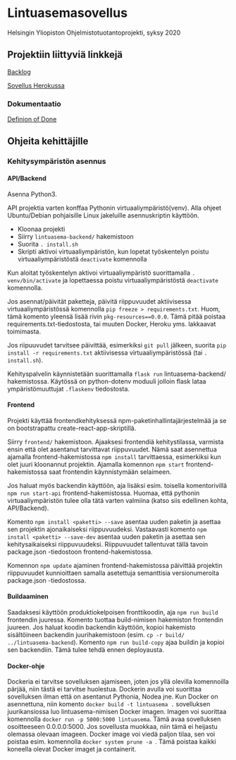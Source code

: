 # Lintuasemasovellus

Helsingin Yliopiston Ohjelmistotuotantoprojekti, syksy 2020

## Projektiin liittyviä linkkejä

[Backlog](https://github.com/Lintuasemasovellus/lintuasemasovellus/projects/1)

[Sovellus Herokussa](https://lintuasemasovellus.herokuapp.com/)

### Dokumentaatio

[Definion of Done](https://github.com/Lintuasemasovellus/lintuasemasovellus/blob/master/documentation/definitionOfDone.md)

## Ohjeita kehittäjille

### Kehitysympäristön asennus

#### API/Backend

Asenna Python3.

API projektia varten konffaa Pythonin virtuaaliympäristö(venv). Alla ohjeet Ubuntu/Debian pohjaisille Linux jakeluille asennuskriptin käyttöön.

* Kloonaa projekti
* Siirry `lintuasema-backend/` hakemistoon
* Suorita `. install.sh`
* Skripti aktivoi virtuaaliympäristön, kun lopetat työskentelyn poistu virtuaaliympäristöstä `deactivate` komennolla

Kun aloitat työskentelyn aktivoi virtuaaliympäristö suorittamalla `. venv/bin/activate` ja lopettaessa poistu virtuaaliympäristöstä `deactivate` komennolla.

Jos asennat/päivität paketteja, päivitä riippuvuudet aktiivisessa virtuaaliympäristössä komennolla `pip freeze > requirements.txt`. Huom, tämä komento yleensä lisää rivin `pkg-resources==0.0.0`. Tämä pitää poistaa requirements.txt-tiedostosta, tai muuten Docker, Heroku yms. lakkaavat toimimasta.

Jos riipuuvudet tarvitsee päivittää, esimerkiksi `git pull` jälkeen, suorita `pip install -r requirements.txt` aktiivisessa virtuaaliympäristössä (tai `. install.sh`).

Kehityspalvelin käynnistetään suorittamalla `flask run` lintuasema-backend/ hakemistossa. Käytössä on python-dotenv moduuli jolloin flask lataa ympäristömuuttujat `.flaskenv` tiedostosta.

#### Frontend

Projekti käyttää frontendkehityksessä npm-paketinhallintajärjestelmää ja se on bootstrapattu create-react-app-skriptillä.

Siirry `frontend/` hakemistoon. Ajaaksesi frontendiä kehitystilassa, varmista ensin että olet asentanut tarvittavat riippuvuudet. Nämä saat asennettua ajamalla frontend-hakemistossa `npm install` tarvittaessa, esimerkiksi kun olet juuri kloonannut projektin. Ajamalla komennon `npm start` frontend-hakemistossa saat frontendin käynnistymään selaimeen. 

Jos haluat myös backendin käyttöön, aja lisäksi esim. toisella komentorivillä `npm run start-api` frontend-hakemistossa. Huomaa, että pythonin virtuaaliympäristön tulee olla tätä varten valmiina (katso siis edellinen kohta, API/Backend). 

Komento `npm install <paketti> --save` asentaa uuden paketin ja asettaa sen projektin ajonaikaiseksi riippuvuudeksi. Vastaavasti komento `npm install <paketti> --save-dev` asentaa uuden paketin ja asettaa sen kehitysaikaiseksi riippuvuudeksi. Riippuvuudet tallentuvat tällä tavoin package.json -tiedostoon frontend-hakemistossa. 

Komennon `npm update` ajaminen frontend-hakemistossa päivittää projektin riippuvuudet kunnioittaen samalla asetettuja semanttisia versionumeroita package.json -tiedostossa. 

#### Buildaaminen

Saadaksesi käyttöön produktiokelpoisen fronttikoodin, aja `npm run build` frontendin juuressa. Komento tuottaa build-nimisen hakemiston frontendin juureen. Jos haluat koodin backendin käyttöön, kopioi hakemisto sisältöineen backendin juurihakemistoon (esim. `cp -r build/ ../lintuasema-backend`). Komento `npm run build-copy` ajaa buildin ja kopioi sen backendiin. Tämä tulee tehdä ennen deployausta. 

#### Docker-ohje
Dockeria ei tarvitse sovelluksen ajamiseen, joten jos yllä olevilla komennoilla pärjää, niin tästä ei tarvitse huolestua. Dockerin avulla voi suorittaa sovelluksen ilman että on asentanut Pythonia, Nodea jne. Kun Docker on asennettuna, niin komento `docker build -t lintuasema .` sovelluksen juurikansiossa luo lintuasema-nimisen Docker imagen. Imagen voi suorittaa komennolla `docker run -p 5000:5000 lintuasema`. Tämä avaa sovelluksen osoitteeseen 0.0.0.0:5000. Jos sovellusta muokkaa, niin tämä ei heijastu olemassa olevaan imageen. Docker image voi viedä paljon tilaa, sen voi poistaa esim. komennolla `docker system prune -a
`. Tämä poistaa kaikki koneella olevat Docker imaget ja containerit.




